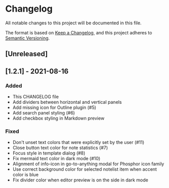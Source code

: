# Changelog

All notable changes to this project will be documented in this file.

The format is based on [Keep a Changelog](https://keepachangelog.com/en/1.0.0/),
and this project adheres to [Semantic Versioning](https://semver.org/spec/v2.0.0.html).

## [Unreleased]

## [1.2.1] - 2021-08-16

### Added

- This CHANGELOG file
- Add dividers between horizontal and vertical panels
- Add missing icon for Outline plugin (#5)
- Add search panel styling (#6)
- Add checkbox styling in Markdown preview

### Fixed

- Don't unset text colors that were explicitly set by the user (#11)
- Close button text color for note statistics (#7)
- Focus style in template dialog (#8)
- Fix mermaid text color in dark mode (#10)
- Alignment of info-icon in go-to-anything modal for Phosphor icon family
- Use correct background color for selected notelist item when accent color is blue
- Fix divider color when editor preview is on the side in dark mode
